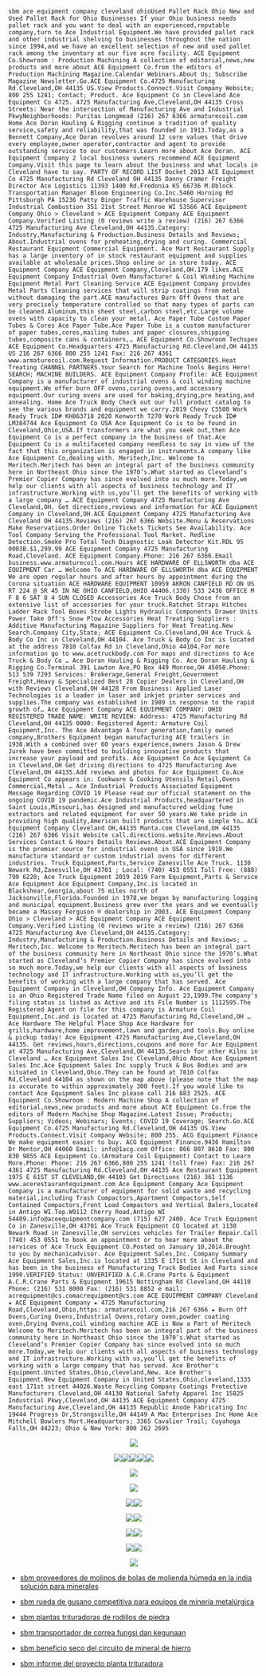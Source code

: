 
```
sbm ace equipment company cleveland ohioUsed Pallet Rack Ohio New and Used Pallet Rack for Ohio Businesses If your Ohio business needs pallet rack and you want to deal with an experienced,reputable company,turn to Ace Industrial Equipment.We have provided pallet rack and other industrial shelving to businesses throughout the nation since 1994,and we have an excellent selection of new and used pallet rack among the inventory at our five acre facility. ACE Equipment Co.Showroom : Production Machining A collection of editorial,news,new products and more about ACE Equipment Co.from the editors of Production Machining Magazine.Calendar Webinars.About Us; Subscribe Magazine Newsletter.Go.ACE Equipment Co.4725 Manufacturing Rd.Cleveland,OH 44135 US.View Products.Connect.Visit Company Website; 800 255 1241; Contact; Product. Ace Equipment Co in Cleveland Ace Equipment Co 4725. 4725 Manufacturing Ave,Cleveland,OH 44135 Cross Streets: Near the intersection of Manufacturing Ave and Industrial PkwyNeighborhoods: Puritas Longmead (216) 267 6366 armaturecoil.com Home Ace Doran Hauling & Rigging continue a tradition of quality service,safety and reliability,that was founded in 1913.Today,as a Bennett Company,Ace Doran revolves around 12 core values that drive every employee,owner operator,contractor and agent to provide outstanding service to our customers.Learn more about Ace Doran. ACE Equipment Company 2 local business owners recommend ACE Equipment Company.Visit this page to learn about the business and what locals in Cleveland have to say. PARTY OF RECORD LIST Docket 2013 ACE Equipment Co 4725 Manufacturing Rd Cleveland OH 44135 Danny Cramer Freight Director Ace Logistics 11393 1400 Rd.Fredonia KS 66736 M.Oblock Transportation Manager Bloom Engineering Co.Inc.5460 Horning Rd Pittsburgh PA 15236 Patty Binger Traffic Warehouse Supervisor Industrial Combustion 351 21st Street Monroe WI 53566 ACE Equipment Company Ohio > Cleveland > ACE Equipment Company ACE Equipment Company.Verified Listing (0 reviews write a review) (216) 267 6366 4725 Manufacturing Ave Cleveland,OH 44135.Category: Industry,Manufacturing & Production.Business Details and Reviews; About.Industrial ovens for preheating,drying and curing. Commercial Restaurant Equipment Commercial Equipment. Ace Mart Restaurant Supply has a large inventory of in stock restaurant equipment and supplies available at wholesale prices.Shop online or in store today. ACE Equipment Company ACE Equipment Company,Cleveland,OH.179 likes.ACE Equipment Company Industrial Oven Manufacturer & Coil Winding Machine Equipment Metal Part Cleaning Service ACE Equipment Company provides Metal Parts Cleaning services that will strip coatings from metal without damaging the part.ACE manufactures Burn Off Ovens that are very precisely temperature controlled so that many types of parts can be cleaned.Aluminum,thin sheet steel,carbon steel,etc.Large volume ovens with capacity to clean your metal. Ace Paper Tube Custom Paper Tubes & Cores Ace Paper Tube.Ace Paper Tube is a custom manufacturer of paper tubes,cores,mailing tubes and paper closures,shipping tubes,composite cans & containers,… ACE Equipment Co.Showroom Techspex ACE Equipment Co.Headquarters 4725 Manufacturing Rd.Cleveland,OH 44135 US 216 267 6366 800 255 1241 Fax: 216 267 4361 www.armaturecoil.com.Request Information.PRODUCT CATEGORIES.Heat Treating CHANNEL PARTNERS.Your Search for Machine Tools Begins Here! SEARCH; MACHINE BUILDERS. ACE Equipment Company Profile: ACE Equipment Company is a manufacturer of industrial ovens & coil winding machine equipment.We offer burn OFF ovens,curing ovens,and accessory equipment.Our curing ovens are used for baking,drying,pre heating,and annealing. Home Ace Truck Body Check out our full product catalog to see the various brands and equipment we carry.2019 Chevy C5500 Work Ready Truck ID# KH863718 2020 Kenworth T270 Work Ready Truck ID# LM384744 Ace Equipment Co USA Ace Equipment Co is to be found in Cleveland,Ohio,USA.If transformers are what you seek out,then Ace Equipment Co is a perfect company in the business of that.Ace Equipment Co is a multifaceted company needless to say in view of the fact that this organization is engaged in instruments.A company like Ace Equipment Co,dealing with. Meritech,Inc. Welcome to Meritech.Meritech has been an integral part of the business community here in Northeast Ohio since the 1970’s.What started as Cleveland’s Premier Copier Company has since evolved into so much more.Today,we help our clients with all aspects of business technology and IT infrastructure.Working with us,you’ll get the benefits of working with a large company … ACE Equipment Company 4725 Manufacturing Ave Cleveland,OH. Get directions,reviews and information for ACE Equipment Company in Cleveland,OH.ACE Equipment Company 4725 Manufacturing Ave Cleveland OH 44135.Reviews (216) 267 6366 Website.Menu & Reservations Make Reservations.Order Online Tickets Tickets See Availability. Ace Tool Company Serving the Professional Tool Market. Redline Detection.Smoke Pro Total Tech Diagnostic Leak Detector Kit.RDL 95 0003B.$1,299.99 ACE Equipment Company 4725 Manufacturing Road,Cleveland. ACE Equipment Company.Phone: 216 267 6366.Email business.www.armaturecoil.com.Hours ACE HARDWARE OF ELLSWORTH dba ACE EQUIPMENT Car … Welcome To ACE HARDWARE OF ELLSWORTH dba ACE EQUIPMENT We are open regular hours and after hours by appointment during the Corona situation ACE HARDWARE EQUIPMENT 10959 AKRON CANFIELD RD ON US RT 224 @ SR 45 IN NE OHIO CANFIELD,OHIO 44406.(330) 533 2436 OFFICE M F 8 6 SAT 8 4 SUN CLOSED Accessories Ace Truck Body Chose from an extensive list of accessories for your truck.Ratchet Straps Hitches Ladder Rack Tool Boxes Strobe Lights Hydraulic Components Drawer Units Power Take Off's Snow Plow Accessories Heat Treating Suppliers : Additive Manufacturing Magazine Suppliers for Heat Treating.New Search.Company City,State; ACE Equipment Co.Cleveland,OH Ace Truck & Body Co Inc in Cleveland,OH 44104. Ace Truck & Body Co Inc is located at the address 7810 Colfax Rd in Cleveland,Ohio 44104.For more information go to www.acetruckbody.com For maps and directions to Ace Truck & Body Co … Ace Doran Hauling & Rigging Co. Ace Doran Hauling & Rigging Co.Terminal 391 Lawton Ave,PO Box 449 Monroe,OH 45050.Phone: 513 539 7293 Services: Brokerage,General Freight,Government Freight,Heavy & Specialized Best 28 Copier Dealers in Cleveland,OH with Reviews Cleveland,OH 44128 From Business: Applied Laser Technologies is a leader in laser and inkjet printer services and supplies.The company was established in 1989 in response to the rapid growth of… Ace Equipment Company ACE EQUIPMENT COMPANY: OHIO REGISTERED TRADE NAME: WRITE REVIEW: Address: 4725 Manufacturing Rd Cleveland,OH 44135 0000: Registered Agent: Armature Coil Equipment,Inc. The Ace Advantage A four generation,family owned company,Brothers Equipment began manufacturing ACE trailers in 1938.With a combined over 60 years experience,owners Jason & Drew Jurek have been committed to building innovative products that increase your payload and profits. Ace Equipment Co Ace Equipment Co in Cleveland,OH Get driving directions to 4725 Manufacturing Ave Cleveland,OH 44135.Add reviews and photos for Ace Equipment Co.Ace Equipment Co appears in: Cookware & Cooking Utensils Retail,Ovens Commercial,Metal … Ace Industrial Products Associated Equipment Message Regarding COVID 19 Please read our official statement on the ongoing COVID 19 pandemic.Ace Industrial Products,headquartered in Saint Louis,Missouri,has designed and manufactured welding fume extractors and related equipment for over 50 years.We take pride in providing high quality,American built products that are simple to… ACE Equipment Company Cleveland OH,44135 Manta.com Cleveland,OH 44135 (216) 267 6366 Visit Website call.directions.website.Reviews.About Services Contact & Hours Details Reviews.About.ACE Equipment Company is the premier source for industrial ovens in USA since 1919.We manufacture standard or custom industrial ovens for different industries. Truck Equipment,Parts,Service Zanesville Ace Truck. 1130 Newark Rd,Zanesville,OH 43701 ; Local: (740) 453 0551 Toll Free: (888) 799 6220; Ace Truck Equipment 2019 2019 Farm Equipment,Parts & Service Ace Equipment Ace Equipment Company,Inc.is located in Blackshear,Georgia,about 75 miles north of Jacksonville,Florida.Founded in 1978,we began by manufacturing logging and municipal equipment.Business grew over the years and we eventually became a Massey Ferguson ® dealership in 2003. ACE Equipment Company Ohio > Cleveland > ACE Equipment Company ACE Equipment Company.Verified Listing (0 reviews write a review) (216) 267 6366 4725 Manufacturing Ave Cleveland,OH 44135.Category: Industry,Manufacturing & Production.Business Details and Reviews; … Meritech,Inc. Welcome to Meritech.Meritech has been an integral part of the business community here in Northeast Ohio since the 1970’s.What started as Cleveland’s Premier Copier Company has since evolved into so much more.Today,we help our clients with all aspects of business technology and IT infrastructure.Working with us,you’ll get the benefits of working with a large company that has served. Ace Equipment Company in Cleveland,OH Company Info. Ace Equipment Company is an Ohio Registered Trade Name filed on August 23,1999.The company's filing status is listed as Active and its File Number is 1112595.The Registered Agent on file for this company is Armature Coil Equipment,Inc.and is located at 4725 Manufacturing Rd,Cleveland,OH … Ace Hardware The Helpful Place Shop Ace Hardware for grills,hardware,home improvement,lawn and garden,and tools.Buy online & pickup today! Ace Equipment 4725 Manufacturing Ave,Cleveland,OH 44135. Get reviews,hours,directions,coupons and more for Ace Equipment at 4725 Manufacturing Ave,Cleveland,OH 44135.Search for other Kilns in Cleveland … Ace Equipment Sales Inc Cleveland,Ohio About Ace Equipment Sales Inc.Ace Equipment Sales Inc supply Truck & Bus Bodies and are situated in Cleveland,Ohio.They can be found at 7810 Colfax Rd,Cleveland 44104 as shown on the map above (please note that the map is accurate to within approximately 300 feet).If you would like to contact Ace Equipment Sales Inc please call 216 883 2525. ACE Equipment Co.Showroom : Modern Machine Shop A collection of editorial,news,new products and more about ACE Equipment Co.from the editors of Modern Machine Shop Magazine.Latest Issue; Products; Suppliers; Videos; Webinars; Events; COVID 19 Coverage; Search.Go.ACE Equipment Co.4725 Manufacturing Rd.Cleveland,OH 44135 US.View Products.Connect.Visit Company Website; 800 255. ACG Equipment Finance We make equipment easier to buy. ACG Equipment Finance.9436 Hamilton Dr Mentor,OH 44060 Email: info@1acg.com Office: 866 807 8610 Fax: 800 830 9855 ACE Equipment Co.(Armature Coil Equipment) Contact to Learn More.Phone: Phone: 216 267 6366,800 255 1241 (toll free) Fax: 216 267 4361 4725 Manufacturing Rd.Cleveland,OH 44135 Ace Restaurant Equipment 1975 E 61ST ST CLEVELAND,OH 44103 Get Directions (216) 361 1136 www.acerestaurantequipment.com Ace Equipment Company Ace Equipment Company is a manufacturer of equipment for solid waste and recycling material,including Trash Compactors,Apartment Compactors,Self Contained Compactors,Front Load Compactors and Vertical Balers,located in Antigo WI.Top.W9112 Cherry Road,Antigo WI 54409.info@aceequipmentcompany.com (715) 627 2400. Ace Truck Equipment Co in Zanesville,OH 43701 Ace Truck Equipment CO located at 1130 Newark Road in Zanesville,OH services vehicles for Trailer Repair.Call (740) 453 0551 to book an appointment or to hear more about the services of Ace Truck Equipment CO.Posted on January 10,2014.Brought to you by mechanicadvisor. Ace Equipment Sales,Inc. Company Summary Ace Equipment Sales,Inc.is located at 1335 E 171st St in Cleveland and has been in the business of Manufacturing Truck Bodies And Parts since 1990.VERIFIED Status: UNVERIFIED A.C.R.Crane Parts & Equipment A.C.R.Crane Parts & Equipment 19615 Nottingham Rd Cleveland,OH 44110 Phone: (216) 531 8000 Fax: (216) 531 8852 e mail: acrequipment@cs.comacrequipment@cs.com ACE EQUIPMENT COMPANY Cleveland ★ ACE Equipment Company ★ 4725 Manufacturing Road,Cleveland,Ohio,https: armaturecoil.com,216 267 6366 ★ Burn Off Ovens,Curing Ovens,Industrial Ovens,rotary oven,powder coating oven,Drying Ovens,coil winding machine ACE is Now a Part of Meritech Welcome to Meritech.Meritech has been an integral part of the business community here in Northeast Ohio since the 1970’s.What started as Cleveland’s Premier Copier Company has since evolved into so much more.Today,we help our clients with all aspects of business technology and IT infrastructure.Working with us,you’ll get the benefits of working with a large company that has served. Ace Brother's Equipment.United States,Ohio,cleveland,New. Ace Brother's Equipment.New Equipment Company in United States,Ohio,cleveland,1335 east 171st street 44026.Waste Recycling Company Coatings Protective Manufacturers Cleveland,OH 44130 National Safety Apparel Inc 15825 Industrial Pkwy,Cleveland,OH 44135 ACE Equipment Company 4725 Manufacturing Ave,Cleveland,OH 44135 Republic Anode Fabricating Inc 19444 Progress Dr,Strongsville,OH 44149 A Mac Enterprises Inc Home Ace Mitchell Bowlers Mart.Headquarters; 3365 Cavalier Trail; Cuyahoga Falls,OH 44223; Ohio & New York: 800 262 2695 
```

<div align="center">

<a href="https://es-crusher.shibang-china.com/github&k=sbm+ace+equipment+company+cleveland+ohio"><img src="https://static.shibang-china.com/es/crusher/logo.jpg"></a>

<a href="https://es-crusher.shibang-china.com/github&k=sbm+ace+equipment+company+cleveland+ohio"><img src="https://static.shibang-china.com/es/crusher/index.jpg"></a><a href="https://es-crusher.shibang-china.com/material.htmlgithub&k=sbm+ace+equipment+company+cleveland+ohio"><img src="https://static.shibang-china.com/es/crusher/material.jpg"></a><a href="https://es-crusher.shibang-china.com/application.htmlgithub&k=sbm+ace+equipment+company+cleveland+ohio"><img src="https://static.shibang-china.com/es/crusher/application.jpg"></a><a href="https://es-crusher.shibang-china.com/aboutus.htmlgithub&k=sbm+ace+equipment+company+cleveland+ohio"><img src="https://static.shibang-china.com/es/crusher/aboutus.jpg"></a><a href="https://es-crusher.shibang-china.com/contact.htmlgithub&k=sbm+ace+equipment+company+cleveland+ohio"><img src="https://static.shibang-china.com/es/crusher/contact.jpg"></a>

<a href="https://es-crusher.shibang-china.com/github&k=sbm+ace+equipment+company+cleveland+ohio"><img src="https://static.shibang-china.com/es/crusher/banner.jpg"></a>

<a href="https://swt.shibang-china.com/github&k=sbm+ace+equipment+company+cleveland+ohio"><img src="https://static.shibang-china.com/es/crusher/text.jpg"></a>

<a href="https://swt.shibang-china.com/github&k=sbm+ace+equipment+company+cleveland+ohio"><img src="https://static.shibang-china.com/es/crusher/chat.jpg"></a><a href="https://es-crusher.shibang-china.com/contact.htmlgithub&k=sbm+ace+equipment+company+cleveland+ohio"><img src="https://static.shibang-china.com/es/crusher/message.jpg"></a>

<a href="https://es-crusher.shibang-china.com/products/pe.htmlgithub&k=sbm+ace+equipment+company+cleveland+ohio"><img src="https://static.shibang-china.com/es/crusher/pe.jpg"></a><a href="https://es-crusher.shibang-china.com/products/pf.htmlgithub&k=sbm+ace+equipment+company+cleveland+ohio"><img src="https://static.shibang-china.com/es/crusher/pf.jpg"></a>

<a href="https://es-crusher.shibang-china.com/products/hpt.htmlgithub&k=sbm+ace+equipment+company+cleveland+ohio"><img src="https://static.shibang-china.com/es/crusher/hpt.jpg"></a><a href="https://es-crusher.shibang-china.com/products/vsi.htmlgithub&k=sbm+ace+equipment+company+cleveland+ohio"><img src="https://static.shibang-china.com/es/crusher/vsi.jpg"></a>

<a href="https://es-crusher.shibang-china.com/products/klv.htmlgithub&k=sbm+ace+equipment+company+cleveland+ohio"><img src="https://static.shibang-china.com/es/crusher/klv.jpg"></a><a href="https://es-crusher.shibang-china.com/products/portable.htmlgithub&k=sbm+ace+equipment+company+cleveland+ohio"><img src="https://static.shibang-china.com/es/crusher/portable.jpg"></a>

<a href="https://swt.shibang-china.com/github&k=sbm+ace+equipment+company+cleveland+ohio"><img src="https://static.shibang-china.com/es/crusher/case.jpg"></a>

</div>


* [sbm proveedores de molinos de bolas de molienda húmeda en la india solución para minerales](sbm%20proveedores%20de%20molinos%20de%20bolas%20de%20molienda%20h%C3%BAmeda%20en%20la%20india%20soluci%C3%B3n%20para%20minerales.md)

* [sbm rueda de gusano competitiva para equipos de minería metalúrgica](sbm%20rueda%20de%20gusano%20competitiva%20para%20equipos%20de%20miner%C3%ADa%20metal%C3%BArgica.md)

* [sbm plantas trituradoras de rodillos de piedra](sbm%20plantas%20trituradoras%20de%20rodillos%20de%20piedra.md)

* [sbm transportador de correa fungsi dan kegunaan](sbm%20transportador%20de%20correa%20fungsi%20dan%20kegunaan.md)

* [sbm beneficio seco del circuito de mineral de hierro](sbm%20beneficio%20seco%20del%20circuito%20de%20mineral%20de%20hierro.md)

* [sbm informe del proyecto planta trituradora](sbm%20informe%20del%20proyecto%20planta%20trituradora.md)